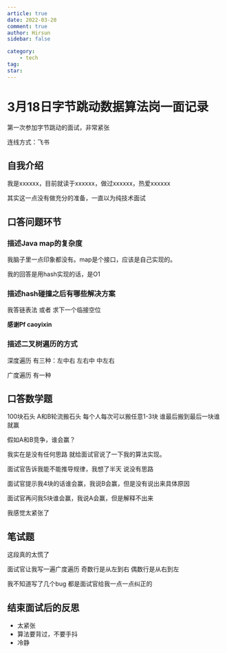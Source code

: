 ```yaml
---
article: true
date: 2022-03-20
comment: true
author: Hirsun
sidebar: false

category:
    - tech
tag:
star:
---
```


# 3月18日字节跳动数据算法岗一面记录

第一次参加字节跳动的面试，非常紧张

连线方式：飞书

<!-- more -->

## 自我介绍

我是xxxxxx，目前就读于xxxxxx，做过xxxxxx，热爱xxxxxx

其实这一点没有做充分的准备，一直以为纯技术面试

## 口答问题环节

### 描述Java map的复杂度

我脑子里一点印象都没有。map是个接口，应该是自己实现的。

我的回答是用hash实现的话，是O1

### 描述hash碰撞之后有哪些解决方案

我答链表法 或者 求下一个临接空位

**感谢Pf caoyixin**

### 描述二叉树遍历的方式

深度遍历 有三种：左中右 左右中 中左右

广度遍历 有一种

## 口答数学题

100块石头 A和B轮流搬石头 每个人每次可以搬任意1-3块 谁最后搬到最后一块谁就赢

假如A和B竞争，谁会赢？

我实在是没有任何思路 就给面试官说了一下我的算法实现。

面试官告诉我能不能推导规律，我想了半天 说没有思路

面试官提示我4块的话谁会赢，我说B会赢，但是没有说出来具体原因

面试官再问我5块谁会赢，我说A会赢，但是解释不出来

我感觉太紧张了

## 笔试题

这段真的太慌了

面试官让我写一遍广度遍历 奇数行是从左到右 偶数行是从右到左

我不知道写了几个bug 都是面试官给我一点一点纠正的

## 结束面试后的反思

- 太紧张
- 算法要背过，不要手抖
- 冷静
